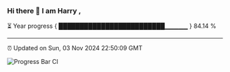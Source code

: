 ### Hi there 👋 I am Harry , 

⏳ Year progress { █████████████████████████▁▁▁▁▁ } 84.14 %

---

⏰ Updated on Sun, 03 Nov 2024 22:50:09 GMT

![Progress Bar CI](https://github.com/duykhang68/duykhang68/workflows/Progress%20Bar%20CI/badge.svg)
